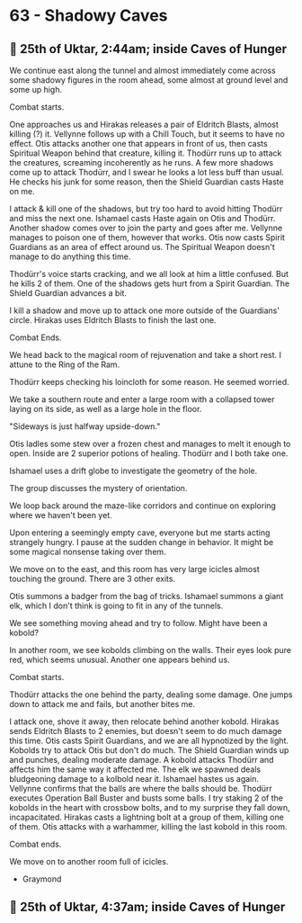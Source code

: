 # 63 - Shadowy Caves

## 📅 25th of Uktar, 2:44am; inside Caves of Hunger

We continue east along the tunnel and almost immediately come across some shadowy figures in the room ahead, some almost at ground level and some up high.

Combat starts.

One approaches us and Hirakas releases a pair of Eldritch Blasts, almost killing (?) it. Vellynne follows up with a Chill Touch, but it seems to have no effect. Otis attacks another one that appears in front of us, then casts Spiritual Weapon behind that creature, killing it. Thodürr runs up to attack the creatures, screaming incoherently as he runs. A few more shadows come up to attack Thodürr, and I swear he looks a lot less buff than usual. He checks his junk for some reason, then the Shield Guardian casts Haste on me.

I attack & kill one of the shadows, but try too hard to avoid hitting Thodürr and miss the next one. Ishamael casts Haste again on Otis and Thodürr. Another shadow comes over to join the party and goes after me. Vellynne manages to poison one of them, however that works. Otis now casts Spirit Guardians as an area of effect around us. The Spiritual Weapon doesn't manage to do anything this time.

Thodürr's voice starts cracking, and we all look at him a little confused. But he kills 2 of them. One of the shadows gets hurt from a Spirit Guardian. The Shield Guardian advances a bit.

I kill a shadow and move up to attack one more outside of the Guardians' circle. Hirakas uses Eldritch Blasts to finish the last one.

Combat Ends.

We head back to the magical room of rejuvenation and take a short rest. I attune to the Ring of the Ram.

Thodürr keeps checking his loincloth for some reason. He seemed worried.

We take a southern route and enter a large room with a collapsed tower laying on its side, as well as a large hole in the floor.

"Sideways is just halfway upside-down."

Otis ladles some stew over a frozen chest and manages to melt it enough to open. Inside are 2 superior potions of healing. Thodürr and I both take one.

Ishamael uses a drift globe to investigate the geometry of the hole.

The group discusses the mystery of orientation.

We loop back around the maze-like corridors and continue on exploring where we haven't been yet.

Upon entering a seemingly empty cave, everyone but me starts acting strangely hungry. I pause at the sudden change in behavior. It might be some magical nonsense taking over them.

We move on to the east, and this room has very large icicles almost touching the ground. There are 3 other exits.

Otis summons a badger from the bag of tricks. Ishamael summons a giant elk, which I don't think is going to fit in any of the tunnels.

We see something moving ahead and try to follow. Might have been a kobold?

In another room, we see kobolds climbing on the walls. Their eyes look pure red, which seems unusual. Another one appears behind us.

Combat starts.

Thodürr attacks the one behind the party, dealing some damage. One jumps down to attack me and fails, but another bites me.

I attack one, shove it away, then relocate behind another kobold.
Hirakas sends Eldritch Blasts to 2 enemies, but doesn't seem to do much damage this time.
Otis casts Spirit Guardians, and we are all hypnotized by the light.
Kobolds try to attack Otis but don't do much.
The Shield Guardian winds up and punches, dealing moderate damage.
A kobold attacks Thodürr and affects him the same way it affected me.
The elk we spawned deals bludgeoning damage to a kolbold near it.
Ishamael hastes us again.
Vellynne confirms that the balls are where the balls should be.
Thodürr executes Operation Ball Buster and busts some balls.
I try staking 2 of the kobolds in the heart with crossbow bolts, and to my surprise they fall down, incapacitated.
Hirakas casts a lightning bolt at a group of them, killing one of them.
Otis attacks with a warhammer, killing the last kobold in this room.

Combat ends.

We move on to another room full of icicles.

- Graymond

## 📅 25th of Uktar, 4:37am; inside Caves of Hunger
